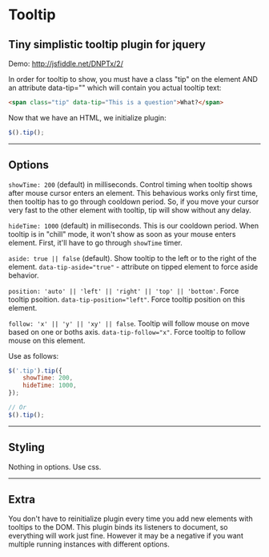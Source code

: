 # Tooltip

## Tiny simplistic tooltip plugin for jquery

Demo: <http://jsfiddle.net/DNPTx/2/>

In order for tooltip to show, you must have a class "tip" on the element AND an attribute data-tip=""
which will contain you actual tooltip text:

````html
<span class="tip" data-tip="This is a question">What?</span>
````

Now that we have an HTML, we initialize plugin:

````javascript
$().tip();
````
-----

## Options

`showTime: 200` (default) in milliseconds. Control timing when tooltip shows after mouse cursor enters an element.
This behavious works only first time, then tooltip has to go through cooldown period. So, if you move your cursor very fast
to the other element with tooltip, tip will show without any delay.

`hideTime: 1000` (default) in milliseconds. This is our cooldown period. When tooltip is in "chill" mode, it won't show
as soon as your mouse enters element. First, it'll have to go through `showTime` timer.

`aside: true || false` (default). Show tooltip to the left or to the right of the element. 
`data-tip-aside="true"` - attribute on tipped element to force aside behavior.

`position: 'auto' || 'left' || 'right' || 'top' || 'bottom'`. Force tooltip psoition. 
`data-tip-position="left"`. Force tooltip position on this element.

`follow: 'x' || 'y' || 'xy' || false`. Tooltip will follow mouse on move based on one or boths axis. 
`data-tip-follow="x"`. Force tooltip to follow mouse on this element.

Use as follows:

````javascript
$('.tip').tip({
	showTime: 200,
	hideTime: 1000,
});

// Or
$().tip();
````


-----

## Styling

Nothing in options. Use css.

-----

## Extra

You don't have to reinitialize plugin every time you add new elements with tooltips to the DOM.
This plugin binds its listeners to document, so everything will work just fine. However it may be a negative if you want multiple
running instances with different options.

